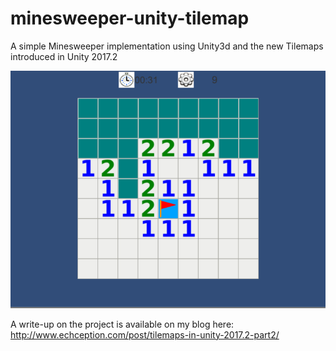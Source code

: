 # minesweeper-unity-tilemap
A simple Minesweeper implementation using Unity3d and the new Tilemaps introduced in Unity 2017.2

![Screenshot](img/screenshot.PNG?raw=true)

A write-up on the project is available on my blog here: http://www.echception.com/post/tilemaps-in-unity-2017.2-part2/
